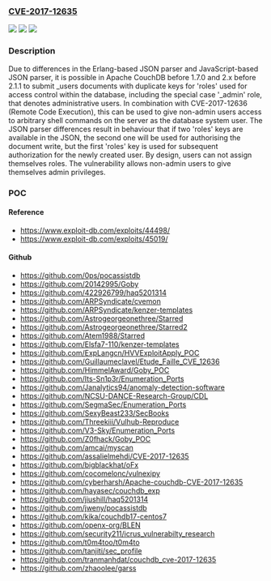 ### [CVE-2017-12635](https://cve.mitre.org/cgi-bin/cvename.cgi?name=CVE-2017-12635)
![](https://img.shields.io/static/v1?label=Product&message=Apache%20CouchDB&color=blue)
![](https://img.shields.io/static/v1?label=Version&message=n%2Fa&color=blue)
![](https://img.shields.io/static/v1?label=Vulnerability&message=Information%20Disclosure&color=brighgreen)

### Description

Due to differences in the Erlang-based JSON parser and JavaScript-based JSON parser, it is possible in Apache CouchDB before 1.7.0 and 2.x before 2.1.1 to submit _users documents with duplicate keys for 'roles' used for access control within the database, including the special case '_admin' role, that denotes administrative users. In combination with CVE-2017-12636 (Remote Code Execution), this can be used to give non-admin users access to arbitrary shell commands on the server as the database system user. The JSON parser differences result in behaviour that if two 'roles' keys are available in the JSON, the second one will be used for authorising the document write, but the first 'roles' key is used for subsequent authorization for the newly created user. By design, users can not assign themselves roles. The vulnerability allows non-admin users to give themselves admin privileges.

### POC

#### Reference
- https://www.exploit-db.com/exploits/44498/
- https://www.exploit-db.com/exploits/45019/

#### Github
- https://github.com/0ps/pocassistdb
- https://github.com/20142995/Goby
- https://github.com/422926799/haq5201314
- https://github.com/ARPSyndicate/cvemon
- https://github.com/ARPSyndicate/kenzer-templates
- https://github.com/Astrogeorgeonethree/Starred
- https://github.com/Astrogeorgeonethree/Starred2
- https://github.com/Atem1988/Starred
- https://github.com/Elsfa7-110/kenzer-templates
- https://github.com/ExpLangcn/HVVExploitApply_POC
- https://github.com/Guillaumeclavel/Etude_Faille_CVE_12636
- https://github.com/HimmelAward/Goby_POC
- https://github.com/Its-Sn1p3r/Enumeration_Ports
- https://github.com/Janalytics94/anomaly-detection-software
- https://github.com/NCSU-DANCE-Research-Group/CDL
- https://github.com/SegmaSec/Enumeration_Ports
- https://github.com/SexyBeast233/SecBooks
- https://github.com/Threekiii/Vulhub-Reproduce
- https://github.com/V3-Sky/Enumeration_Ports
- https://github.com/Z0fhack/Goby_POC
- https://github.com/amcai/myscan
- https://github.com/assalielmehdi/CVE-2017-12635
- https://github.com/bigblackhat/oFx
- https://github.com/cocomelonc/vulnexipy
- https://github.com/cyberharsh/Apache-couchdb-CVE-2017-12635
- https://github.com/hayasec/couchdb_exp
- https://github.com/jiushill/haq5201314
- https://github.com/jweny/pocassistdb
- https://github.com/kika/couchdb17-centos7
- https://github.com/openx-org/BLEN
- https://github.com/security211/icrus_vulnerabilty_research
- https://github.com/t0m4too/t0m4to
- https://github.com/tanjiti/sec_profile
- https://github.com/tranmanhdat/couchdb_cve-2017-12635
- https://github.com/zhaoolee/garss


